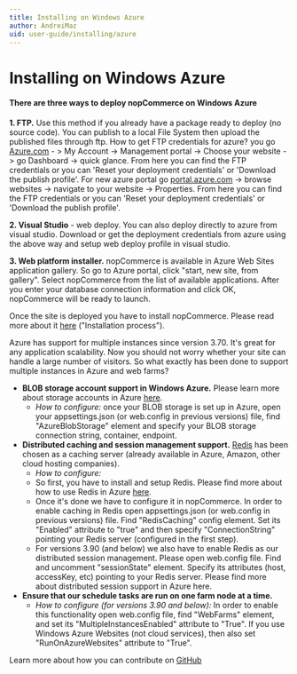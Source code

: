 ```yaml
---
title: Installing on Windows Azure
author: AndreiMaz
uid: user-guide/installing/azure
---
```

# Installing on Windows Azure


#### There are three ways to deploy nopCommerce on Windows Azure


**1. FTP.** Use this method if you already have a package ready to deploy (no source code). You can publish to a local File System then upload the published files through ftp. How to get FTP credentials for azure? you go [Azure.com](https://azure.microsoft.com/en-us/) - > My Account -> Management portal -> Choose your website -> go Dashboard -> quick glance. From here you can find the FTP credentials or you can 'Reset your deployment credentials' or 'Download the publish profile'. For new azure portal go [portal.azure.com](http://portal.azure.com/) -> browse websites -> navigate to your website -> Properties. From here you can find the FTP credentials or you can 'Reset your deployment credentials' or 'Download the publish profile'.


**2. Visual Studio** - web deploy. You can also deploy directly to azure from visual studio. Download or get the deployment credentials from azure using the above way and setup web deploy profile in visual studio.


**3. Web platform installer.** nopCommerce is available in Azure Web Sites application gallery. So go to Azure portal, click "start, new site, from gallery".  Select nopCommerce from the list of available applications. After you enter your database connection information and click OK, nopCommerce will be ready to launch.

Once the site is deployed you have to install nopCommerce. Please read more about it [here](xref:user-guide/installing/installation-guide) ("Installation process").


Azure has support for multiple instances since version 3.70. It's great for any application scalability. Now you should not worry whether your site can handle a large number of visitors. So what exactly has been done to support multiple instances in Azure and web farms?

* **BLOB storage account support in Windows Azure.** Please learn more about storage accounts in Azure [here](https://azure.microsoft.com/en-us/documentation/articles/storage-introduction/).
    * *How to configure:* once your BLOB storage is set up in Azure, open your appsettings.json (or web.config in previous versions) file, find "AzureBlobStorage" element and specify your BLOB storage connection string, container, endpoint.
* **Distributed caching and session management support.** [Redis](http://redis.io/) has been chosen as a caching server (already available in Azure, Amazon, other cloud hosting companies).
    * *How to configure:*
    * So first, you have to install and setup Redis. Please find more about how to use Redis in Azure [here](https://azure.microsoft.com/en-us/documentation/articles/cache-dotnet-how-to-use-azure-redis-cache/).
    * Once it's done we have to configure it in nopCommerce. In order to enable caching in Redis open appsettings.json (or web.config in previous versions) file. Find "RedisCaching" config element. Set its "Enabled" attribute to "true" and then specify "ConnectionString" pointing your Redis server (configured in the first step).
    * For versions 3.90 (and below) we also have to enable Redis as our distributed session management. Please open web.config file. Find and uncomment "sessionState" element. Specify its attributes (host, accessKey, etc) pointing to your Redis server. Please find more about distributed session support in Azure here.
* **Ensure that our schedule tasks are run on one farm node at a time.**
    * *How to configure (for versions 3.90 and below):* In order to enable this functionality open web.config file, find "WebFarms" element, and set its "MultipleInstancesEnabled" attribute to "True". If you use Windows Azure Websites (not cloud services), then also set "RunOnAzureWebsites" attribute to "True".



Learn more about how you can contribute on [GitHub](https://github.com/nopSolutions/nopCommerce-Docs/blob/master/CONTRIBUTING.md)
